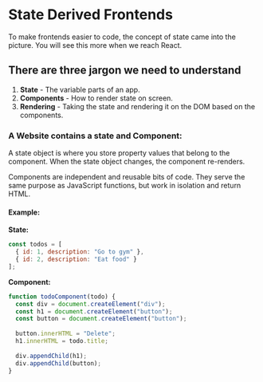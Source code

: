 # State Derived Frontends

To make frontends easier to code, the concept of state came into the picture. You will see this more when we reach React.

## There are three jargon we need to understand
1. **State** - The variable parts of an app.
2. **Components** - How to render state on screen.
3. **Rendering** - Taking the state and rendering it on the DOM based on the components.

### A Website contains a state and Component:
A state object is where you store property values that belong to the component. When the state object changes, the component re-renders.

Components are independent and reusable bits of code. They serve the same purpose as JavaScript functions, but work in isolation and return HTML.

#### Example:
**State:**
```javascript
const todos = [
  { id: 1, description: "Go to gym" },
  { id: 2, description: "Eat food" }
];
```

**Component:**
```javascript
function todoComponent(todo) {
  const div = document.createElement("div");
  const h1 = document.createElement("button");
  const button = document.createElement("button");
  
  button.innerHTML = "Delete";
  h1.innerHTML = todo.title;
  
  div.appendChild(h1);
  div.appendChild(button);
}
```
